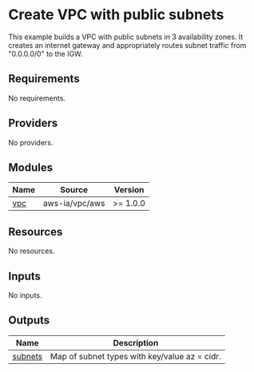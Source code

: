 <!-- BEGIN_TF_DOCS -->
# Create VPC with public subnets

This example builds a VPC with public subnets in 3 availability zones. It creates an internet gateway and appropriately routes subnet traffic from "0.0.0.0/0" to the IGW.

## Requirements

No requirements.

## Providers

No providers.

## Modules

| Name | Source | Version |
|------|--------|---------|
| <a name="module_vpc"></a> [vpc](#module\_vpc) | aws-ia/vpc/aws | >= 1.0.0 |

## Resources

No resources.

## Inputs

No inputs.

## Outputs

| Name | Description |
|------|-------------|
| <a name="output_subnets"></a> [subnets](#output\_subnets) | Map of subnet types with key/value az = cidr. |
<!-- END_TF_DOCS -->
